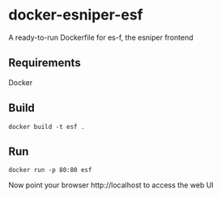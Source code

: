 # docker-esniper-esf

A ready-to-run Dockerfile for es-f, the esniper frontend

## Requirements

Docker

## Build

`docker build -t esf .`
 
## Run

`docker run -p 80:80 esf`
 
Now point your browser http://localhost to access the web UI

